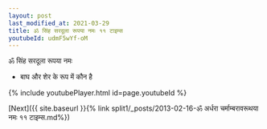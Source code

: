```yaml
---
layout: post
last_modified_at: 2021-03-29
title: ॐ सिंह सरदूला रूपया नमः ११ टाइम्स
youtubeId: udmF5wYf-oM
---
```

 
 
 ॐ सिंह सरदूला रूपया नमः  
 
 -  बाघ और शेर के रूप में कौन है 
 
  
 
  
 
 
 
 
 
 


{% include youtubePlayer.html id=page.youtubeId %}
 
[Next]({{ site.baseurl }}{% link  split1/_posts/2013-02-16-ॐ अर्धरा चर्माम्बरावरूथया नमः ११ टाइम्स.md%})
 
